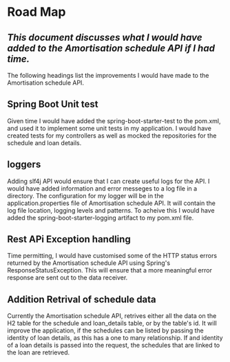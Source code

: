 # Road Map
## _This document discusses what I would have added to the Amortisation schedule API if I had time._

The following headings list the improvements I would have made to the Amortisation schedule API.
## Spring Boot Unit test
Given time I would have added the spring-boot-starter-test to the pom.xml, and used it to implement some unit tests in my application.
I would have created tests for my controllers as well as mocked the repositories for the schedule and loan details.

## loggers
Adding slf4j API would ensure that I can create useful logs for the API.  I would have added information and error messeges to a
log file in a directory. The configuration for my logger will be in the application.properties file of Amortisation schedule API.
It will contain the log file location, logging levels and patterns. To acheive this I would have added the spring-boot-starter-logging
artifact to my pom.xml file.

## Rest APi Exception handling
Time permitting, I would have customised some of the HTTP status errors returned by the Amortisation schedule API using Spring's ResponseStatusException.  This will ensure that a more meaningful error response are sent out to the data receiver.

## Addition Retrival of schedule data
Currently the Amortisation schedule API, retrives either all the data on the H2 table for the schedule and loan_details table, or by the table's id.
It will improve the application, if the schedules can be listed by passing the identity of loan details, as this has a one to many relationship. If and identity of a loan details is passed into the request, the schedules that are linked to the loan are retrieved.



